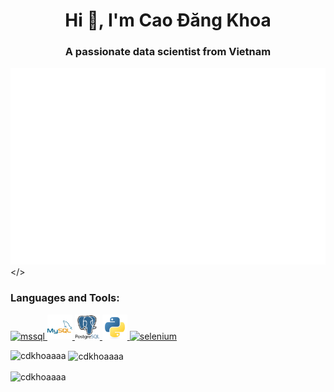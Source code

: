 <h1 align="center">Hi 👋, I'm Cao Đăng Khoa</h1>
<h3 align="center">A passionate data scientist from Vietnam</h3>

<img src = './svg/dangkhoa.svg'> </>

<p align="left">
</p>

<h3 align="left">Languages and Tools:</h3>
<p align="left"> <a href="https://www.microsoft.com/en-us/sql-server" target="_blank" rel="noreferrer"> <img src="https://www.svgrepo.com/show/303229/microsoft-sql-server-logo.svg" alt="mssql" width="40" height="40"/> </a> <a href="https://www.mysql.com/" target="_blank" rel="noreferrer"> <img src="https://raw.githubusercontent.com/devicons/devicon/master/icons/mysql/mysql-original-wordmark.svg" alt="mysql" width="40" height="40"/> </a> <a href="https://www.postgresql.org" target="_blank" rel="noreferrer"> <img src="https://raw.githubusercontent.com/devicons/devicon/master/icons/postgresql/postgresql-original-wordmark.svg" alt="postgresql" width="40" height="40"/> </a> <a href="https://www.python.org" target="_blank" rel="noreferrer"> <img src="https://raw.githubusercontent.com/devicons/devicon/master/icons/python/python-original.svg" alt="python" width="40" height="40"/> </a> <a href="https://www.selenium.dev" target="_blank" rel="noreferrer"> <img src="https://raw.githubusercontent.com/detain/svg-logos/780f25886640cef088af994181646db2f6b1a3f8/svg/selenium-logo.svg" alt="selenium" width="40" height="40"/> </a> </p>

<p><img align="left" src="https://github-readme-stats.vercel.app/api/top-langs?username=cdkhoaaaa&show_icons=true&locale=en&layout=compact" alt="cdkhoaaaa" /></p>

<p>&nbsp;<img align="center" src="https://github-readme-stats.vercel.app/api?username=cdkhoaaaa&show_icons=true&locale=en" alt="cdkhoaaaa" /></p>

<p><img align="center" src="https://github-readme-streak-stats.herokuapp.com/?user=cdkhoaaaa&" alt="cdkhoaaaa" /></p>
